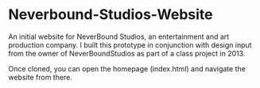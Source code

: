 # Neverbound-Studios-Website

An initial website for NeverBound Studios, an entertainment and art production company.  I built this prototype in conjunction with design input from the owner of NeverBoundStudios as part of a class project in 2013.

Once cloned, you can open the homepage (index.html) and navigate the website from there.
